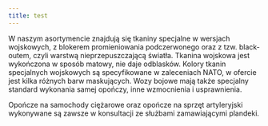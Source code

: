 ```yaml
---
title: test
---
```


W naszym asortymencie znajdują się tkaniny specjalne w wersjach wojskowych, z
blokerem promieniowania podczerwonego oraz z tzw. black-outem, czyli warstwą
nieprzepuszczającą światła. Tkanina wojskowa jest wykończona w sposób matowy,
nie daje odblasków. Kolory tkanin specjalnych wojskowych są specyfikowane w
zaleceniach NATO, w ofercie jest kilka różnych barw maskujących. Wozy bojowe
mają także specjalny standard wykonania samej opończy, inne wzmocnienia i
usprawnienia.

Opończe na samochody ciężarowe oraz opończe na sprzęt artyleryjski wykonywane są
zawsze w konsultacji ze służbami zamawiającymi plandeki.
